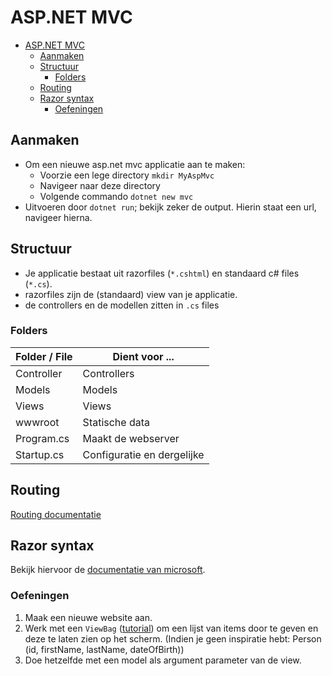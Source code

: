 # ASP.NET MVC #

- [ASP.NET MVC](#aspnet-mvc)
  - [Aanmaken](#aanmaken)
  - [Structuur](#structuur)
    - [Folders](#folders)
  - [Routing](#routing)
  - [Razor syntax](#razor-syntax)
    - [Oefeningen](#oefeningen)

## Aanmaken ##

- Om een nieuwe asp.net mvc applicatie aan te maken: 
  - Voorzie een lege directory `mkdir MyAspMvc`
  - Navigeer naar deze directory 
  - Volgende commando `dotnet new mvc`
- Uitvoeren door `dotnet run`; bekijk zeker de output. Hierin staat een url, navigeer hierna.

## Structuur ##

- Je applicatie bestaat uit razorfiles (`*.cshtml`) en standaard c# files (`*.cs`).
- razorfiles zijn de (standaard) view van je applicatie.
- de controllers en de modellen zitten in `.cs` files

### Folders ###

| Folder / File | Dient voor ...             |
| ------------- | -------------------------- |
| Controller    | Controllers                |
| Models        | Models                     |
| Views         | Views                      |
| wwwroot       | Statische data             |
| Program.cs    | Maakt de webserver         |
| Startup.cs    | Configuratie en dergelijke |

## Routing ##

[Routing documentatie](https://docs.microsoft.com/en-us/aspnet/core/mvc/controllers/routing?view=aspnetcore-3.0)

## Razor syntax ##

Bekijk hiervoor de [documentatie van microsoft](https://docs.microsoft.com/en-us/aspnet/core/mvc/views/razor?view=aspnetcore-3.0).

### Oefeningen ###

1. Maak een nieuwe website aan.
2. Werk met een `ViewBag` ([tutorial](https://stackify.com/viewbag/)) om een lijst van items door te geven en deze te laten zien op het scherm. (Indien je geen inspiratie hebt: Person (id, firstName, lastName, dateOfBirth))
3. Doe hetzelfde met een model als argument parameter van de view.